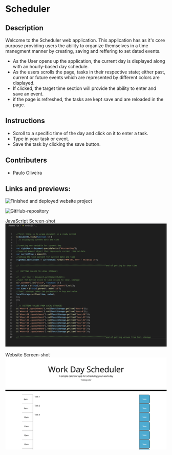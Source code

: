 # Scheduler

## Description 

Welcome to the Scheduler web application. This application has as it's core purpose providing users the ability to organize themselves in a time manegment manner by creating, saving and reffering to set dated events.

* As the User opens up the application, the current day is displayed along with an hourly-based day schedule. 
* As the users scrolls the page, tasks in their respective state; either past, current or future events which are represented by different colors are displayed.
* If clicked, the target time section will provide the ability to enter and save an event.
* if the page is refreshed, the tasks are kept save and are reloaded in the page.

## Instructions

* Scroll to a specific time of the day and click on it to enter a task.
* Type in your task or event.
* Save the task by clicking the save button.

## Contributers

* Paulo Oliveira

## Links and previews:

![Finished and deployed website project](https://paulooliveira152012.github.io/code_quiz)

![GitHub-repository](https://github.com/paulooliveira152012/code_quiz)



JavaScript Screen-shot
![JS ScreenShot](./Assets/screenshot/Js.png)


Website Screen-shot
![WebsiteScreenshot](./Assets/screenshot/website.png)
